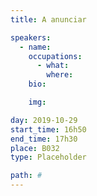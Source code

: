 ```yaml
---
title: A anunciar

speakers:
  - name: 
    occupations:
      - what: 
        where: 
    bio: 

    img: 

day: 2019-10-29
start_time: 16h50
end_time: 17h30
place: B032
type: Placeholder

path: #
---
```

